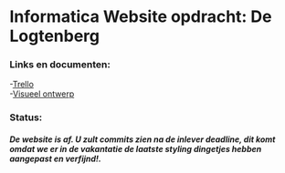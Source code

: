 # Informatica Website opdracht: **De Logtenberg** 

  ### Links en documenten:
  -[Trello](https://trello.com/b/i9ifodmB/festival-website)  
  -[Visueel ontwerp](https://docs.google.com/document/d/1Rpx34HqNlyTp1wlaJFycXvw1y_78OlthXX4H8F_oLg0/edit)  
  
  ### Status:  
  ##### De website is af. U zult commits zien na de inlever deadline, dit komt omdat we er in de vakantatie de laatste styling dingetjes hebben aangepast en verfijnd!.
